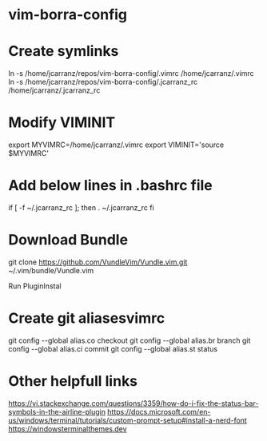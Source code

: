 # vim-borra-config

# Create symlinks
ln -s /home/jcarranz/repos/vim-borra-config/.vimrc /home/jcarranz/.vimrc
ln -s /home/jcarranz/repos/vim-borra-config/.jcarranz_rc /home/jcarranz/.jcarranz_rc

# Modify VIMINIT
export MYVIMRC=/home/jcarranz/.vimrc
export VIMINIT='source $MYVIMRC'

# Add below lines in .bashrc file
if [ -f ~/.jcarranz_rc ]; then
    . ~/.jcarranz_rc
fi

# Download Bundle
git clone https://github.com/VundleVim/Vundle.vim.git ~/.vim/bundle/Vundle.vim

Run PluginInstal

# Create git aliasesvimrc
git config --global alias.co checkout
git config --global alias.br branch
git config --global alias.ci commit
git config --global alias.st status

# Other helpfull links
https://vi.stackexchange.com/questions/3359/how-do-i-fix-the-status-bar-symbols-in-the-airline-plugin
https://docs.microsoft.com/en-us/windows/terminal/tutorials/custom-prompt-setup#install-a-nerd-font
https://windowsterminalthemes.dev
